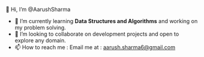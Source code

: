 👋 Hi, I’m @AarushSharma

- 🌱 I’m currently learning **Data Structures and Algorithms** and working on my problem solving.
- 💞️ I’m looking to collaborate on development projects and open to explore any domain.
- 📫 How to reach me : Email me at : aarush.sharma6@gmail.com 

<!---
AarushSharmaa/AarushSharmaa is a ✨ special ✨ repository because its `README.md` (this file) appears on your GitHub profile.
You can click the Preview link to take a look at your changes.
--->
